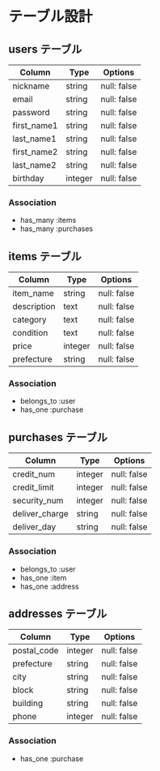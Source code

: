 # テーブル設計

## users テーブル

| Column      | Type     | Options     |
| ----------- | ---------| ----------- |
| nickname    | string   | null: false |
| email       | string   | null: false |
| password    | string   | null: false |
| first_name1 | string   | null: false |
| last_name1  | string   | null: false |
| first_name2 | string   | null: false |
| last_name2  | string   | null: false |
| birthday    | integer  | null: false |

### Association
- has_many :items
- has_many :purchases

## items テーブル

| Column       | Type    | Options     |
| ------------ | --------| ----------- |
| item_name    | string  | null: false |
| description  | text    | null: false |
| category     | text    | null: false |
| condition    | text    | null: false |
| price        | integer | null: false |
| prefecture   | string  | null: false |

### Association
- belongs_to :user
- has_one :purchase

## purchases テーブル

| Column          | Type      | Options     |
| --------------- | --------- | ----------- |
| credit_num      | integer   | null: false |
| credit_limit    | integer   | null: false |
| security_num    | integer   | null: false |
| deliver_charge  | string    | null: false |
| deliver_day     | string    | null: false |

### Association
- belongs_to :user
- has_one :item
- has_one :address

## addresses テーブル

| Column      | Type    | Options     |
| ----------- | ------- | ----------- |
| postal_code | integer | null: false |
| prefecture  | string  | null: false |
| city        | string  | null: false |
| block       | string  | null: false |
| building    | string  | null: false |
| phone       | integer | null: false |

### Association
- has_one :purchase